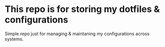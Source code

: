 # This repo is for storing my dotfiles & configurations

Simple repo just for managing & maintaning my configurations across systems.
